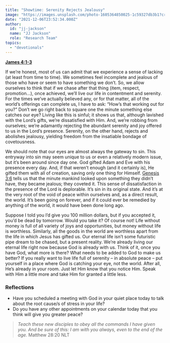 ```yaml
---
title: "Showtime: Serenity Rejects Jealousy"
image: "https://images.unsplash.com/photo-1605364850025-1c59327db3b1?crop=entropy&cs=srgb&fm=jpg&ixid=Mnw5NjYxfDB8MXxzZWFyY2h8MTB8fFRydXRofGVufDB8fHx8MTYxODIzNjM3Mw&ixlib=rb-1.2.1&q=85"
date: "2021-12-06T23:52:34.000Z"
author:
  id: "jj-jackson"
  name: "JJ Jackson"
  role: "Research Team"
topics:
  - "devotionals"
---
```

[**James 4:1-3**][1]

If we’re honest, most of us can admit that we experience a sense of lacking (at least from time to time). We sometimes feel incomplete and jealous of those who have or seem to have something we don’t. So, we allow ourselves to think that if we chase after that thing (item, respect, promotion…), once achieved, we’ll live our life in contentment and serenity. For the times we’ve actually believed any, or for that matter, all of the world’s offerings can complete us, I have to ask: “How’s that working out for you?” Don’t we go right back to square one the minute something else catches our eye? Living like this is sinful; it shows us that, although lavished with the Lord’s gifts, we’re dissatisfied with Him. And, we’re robbing from ourselves; we’re adamantly rejecting the abundant serenity and joy offered to us in the Lord’s presence. Serenity, on the other hand, rejects and abolishes jealousy, yielding freedom from the insatiable bondage of covetousness.

We should note that our eyes are almost always the gateway to sin. This entryway into sin may seem unique to us or even a relatively modern issue, but it’s been around since day one. God gifted Adam and Eve with his presence every day. And, if that weren’t enough (and it certainly is), He gifted them with all of creation, saving only one thing for Himself. [Genesis 3:6][2] tells us that the minute mankind looked upon something they didn’t have, they became jealous; they coveted it. This sense of dissatisfaction in the presence of the Lord is deplorable. It’s sin in its original state. And it’s at the very root of the void of peace within ourselves and, as a direct result, the world. It’s been going on forever, and if it could ever be remedied by anything of the world, it would have been done long ago.

Suppose I told you I’d give you 100 million dollars, but if you accepted it, you’d be dead by tomorrow. Would you take it? Of course not! Life without money is full of all variety of joys and opportunities, but money without life is worthless. Similarly, all the goods in the world are worthless apart from the life in which Jesus has gifted us. Our eternal life isn’t some futuristic pipe dream to be chased, but a present reality. We’re already living our eternal life right now because God is already with us. Think of it, once you have God, what more is there? What needs to be added to God to make us better? If you really want to live life full of serenity – in absolute peace – put yourself in a place where God is catching your eye, not the world. After all, He’s already in your room. Just let Him know that you notice Him. Speak with Him a little more and take Him for granted a little less.

### Reflections
- Have you scheduled a meeting with God in your quiet place today to talk about the root cause/s of stress in your life?
- Do you have any other appointments on your calendar today that you think will give you greater peace?

> _Teach these new disciples to obey all the commands I have given you. And be sure of this: I am with you always, even to the end of the age._ Matthew 28:20 NLT

[1]: https://www.biblegateway.com/passage/?search=James+4%3A1-3&version=NLT
[2]: https://biblehub.com/genesis/3-6.htm
